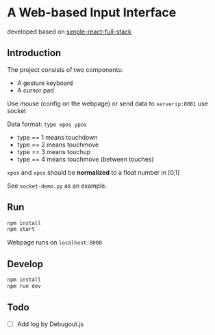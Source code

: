 # A Web-based Input Interface

developed based on [simple-react-full-stack](https://github.com/crsandeep/simple-react-full-stack)

## Introduction
The project consists of two components:
+ A gesture keyboard
+ A cursor pad

Use mouse (config on the webpage) or send data to `serverip:8081` use socket

Data format:
`type xpos ypos`
+ type == 1 means touchdown
+ type == 2 means touchmove
+ type == 3 means touchup
+ type == 4 means touchmove (between touches)

`xpos` and `xpos` should be **normalized** to a float number in [0,1]

See `socket-demo.py` as an example.

## Run
```bash
npm install
npm start
```
Webpage runs on `localhost:8000`

## Develop
```bash
npm install
npm run dev
```

## Todo
- [ ] Add log by Debugout.js
